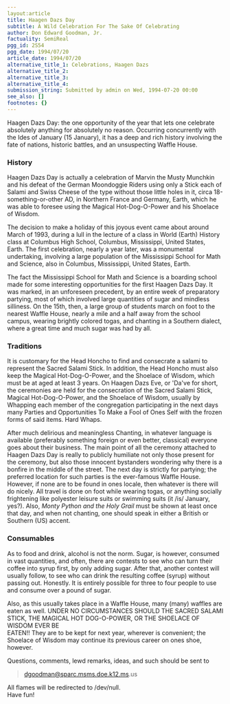```yaml
---
layout:article
title: Haagen Dazs Day
subtitle: A Wild Celebration For The Sake Of Celebrating
author: Don Edward Goodman, Jr.
factuality: SemiReal
pgg_id: 2S54
pgg_date: 1994/07/20
article_date: 1994/07/20
alternative_title_1: Celebrations, Haagen Dazs
alternative_title_2: 
alternative_title_3: 
alternative_title_4: 
submission_string: Submitted by admin on Wed, 1994-07-20 00:00
see_also: []
footnotes: {}
---
```

<div>
<p>Haagen Dazs Day: the one opportunity of the year that lets one celebrate absolutely anything for absolutely no reason. Occurring concurrently with the Ides of January (15 January), it has a deep and rich history involving the fate of nations, historic battles, and an unsuspecting Waffle House.</p>
<h3>History</h3>
<p>Haagen Dazs Day is actually a celebration of Marvin the Musty Munchkin and his defeat of the German Moondoggie Riders using only a Stick each of Salami and Swiss Cheese of the type without those little holes in it, circa 18-something-or-other AD, in Northern France and Germany, Earth, which he was able to foresee using the Magical Hot-Dog-O-Power and his Shoelace of Wisdom.</p>
<p>The decision to make a holiday of this joyous event came about around March of 1993, during a lull in the lecture of a class in World (Earth) History class at Columbus High School, Columbus, Mississippi, United States, Earth. The first celebration, nearly a year later, was a monumental undertaking, involving a large population of the Mississippi School for Math and Science, also in Columbus, Mississippi, United States, Earth.</p>
<p>The fact the Mississippi School for Math and Science is a boarding school made for some interesting opportunities for the first Haagen Dazs Day. It was marked, in an unforeseen precedent, by an entire week of preparatory partying, most of which involved large quantities of sugar and mindless silliness. On the 15th, then, a large group of students march on foot to the nearest Waffle House, nearly a mile and a half away from the school campus, wearing brightly colored togas, and chanting in a Southern dialect, where a great time and much sugar was had by all.</p>
<h3>Traditions</h3>
<p>It is customary for the Head Honcho to find and consecrate a salami to represent the Sacred Salami Stick. In addition, the Head Honcho must also keep the Magical Hot-Dog-O-Power, and the Shoelace of Wisdom, which must be at aged at least 3 years. On Haagen Dazs Eve, or 'Da've for short, the ceremonies are held for the consecration of the Sacred Salami Stick, Magical Hot-Dog-O-Power, and the Shoelace of Wisdom, usually by Whapping each member of the congregation participating in the next days many Parties and Opportunities To Make a Fool of Ones Self with the frozen forms of said items. Hard Whaps.</p>
<p>After much delirious and meaningless Chanting, in whatever language is available (preferably something foreign or even better, classical) everyone goes about their business. The main point of all the ceremony attached to Haagen Dazs Day is really to publicly humiliate not only those present for the ceremony, but also those innocent bystanders wondering why there is a bonfire in the middle of the street. The next day is strictly for partying; the preferred location for such parties is the ever-famous Waffle House. However, if none are to be found in ones locale, then whatever is there will do nicely. All travel is done on foot while wearing togas, or anything socially frightening like polyester leisure suits or swimming suits (it /is/ January, yes?). Also, <em>Monty Python and the Holy Grail</em> must be shown at least once that day, and when not chanting, one should speak in either a British or Southern (US) accent.</p>
<h3>Consumables</h3>
<p>As to food and drink, alcohol is not the norm. Sugar, is however, consumed in vast quantities, and often, there are contests to see who can turn their coffee into syrup first, by only adding sugar. After that, another contest will usually follow, to see who can drink the resulting coffee (syrup) without passing out. Honestly. It is entirely possible for three to four people to use and consume over a pound of sugar.</p>
<p>Also, as this usually takes place in a Waffle House, many (many) waffles are eaten as well. UNDER NO CIRCUMSTANCES SHOULD THE SACRED SALAMI STICK, THE MAGICAL HOT DOG-O-POWER, OR THE SHOELACE OF WISDOM EVER BE<br>
EATEN!! They are to be kept for next year, wherever is convenient; the Shoelace of Wisdom may continue its previous career on ones shoe, however.</p>
<p>Questions, comments, lewd remarks, ideas, and such should be sent to</p>
<blockquote>
<a href="https://web.archive.org/web/20130117013207/mailto:dgoodman@sparc.msms.doe.k12.ms">dgoodman@sparc.msms.doe.k12.ms</a>.us</blockquote>
<p>All flames will be redirected to /dev/null.<br>
Have fun! <!--Amazon_CLS_IM_END--></p>
</div>

